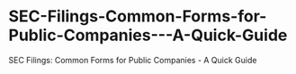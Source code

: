 # SEC-Filings-Common-Forms-for-Public-Companies---A-Quick-Guide
SEC Filings: Common Forms for Public Companies - A Quick Guide
